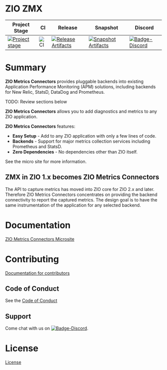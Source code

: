 # ZIO ZMX

| Project Stage | CI | Release | Snapshot | Discord |
| --- | --- | --- | --- | --- |
| [![Project stage][Stage]][Stage-Page] | ![CI][Badge-CI] | [![Release Artifacts][Badge-SonatypeReleases]][Link-SonatypeReleases] | [![Snapshot Artifacts][Badge-SonatypeSnapshots]][Link-SonatypeSnapshots] | [![Badge-Discord]][Link-Discord] |

# Summary

**ZIO Metrics Connectors** provides pluggable backends into existing Application Performance Monitoring (APM) solutions,
including backends for New Relic, StatsD, DataDog and Prometheus.

TODO: Review sections below

**ZIO Metrics Connectors** allows you to add diagnostics and metrics to any ZIO application.

**ZIO Metrics Connectors** features:

* **Easy Setup** - Add to any ZIO application with only a few lines of code.
* **Backends** - Support for major metrics collection services including Prometheus and StatsD.
* **Zero Dependencies** - No dependencies other than ZIO itself.

See the micro site for more information.

## ZMX in ZIO 1.x becomes ZIO Metrics Connectors

The API to capture metrics has moved into ZIO core for ZIO 2.x and later. Therefore ZIO Metrics Connectors 
concentrates on providing the backend connectivity to report the captured metrics. The design 
goal is to have the same instrumentation of the application for any selected backend. 

# Documentation
[ZIO Metrics Connectors Microsite](https://zio.github.io/zio-metrics-connectors/)

# Contributing
[Documentation for contributors](https://zio.github.io/zio-metrics-connectors/docs/about/about_contributing)

## Code of Conduct

See the [Code of Conduct](https://zio.github.io/zio-metrics-connectors/docs/about/about_coc)

## Support

Come chat with us on [![Badge-Discord]][Link-Discord].


# License
[License](LICENSE)

[Badge-SonatypeReleases]: https://img.shields.io/nexus/r/https/oss.sonatype.org/dev.zio/zio-metrics-connectors_2.12.svg "Sonatype Releases"
[Badge-SonatypeSnapshots]: https://img.shields.io/nexus/s/https/oss.sonatype.org/dev.zio/zio-metrics-connectors_2.12.svg "Sonatype Snapshots"
[Badge-Discord]: https://img.shields.io/discord/629491597070827530?logo=discord "chat on discord"
[Link-SonatypeReleases]: https://oss.sonatype.org/content/repositories/releases/dev/zio/zio-metrics-connectors.12/ "Sonatype Releases"
[Link-SonatypeSnapshots]: https://oss.sonatype.org/content/repositories/snapshots/dev/zio/zio-metrics-connectors_2.12/ "Sonatype Snapshots"
[Link-Discord]: https://discord.gg/2ccFBr4 "Discord"
[Badge-CI]: https://github.com/zio/zio-metrics-connectors/workflows/CI/badge.svg
[Stage]: https://img.shields.io/badge/Project%20Stage-Development-yellowgreen.svg
[Stage-Page]: https://github.com/zio/zio/wiki/Project-Stages

